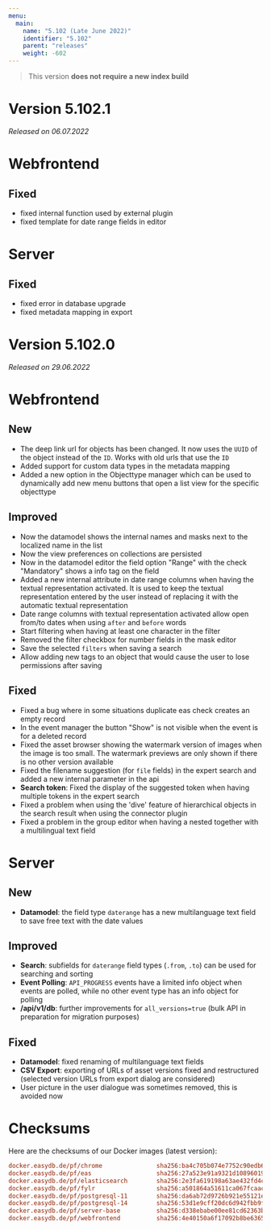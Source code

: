 ```yaml
---
menu:
  main:
    name: "5.102 (Late June 2022)"
    identifier: "5.102"
    parent: "releases"
    weight: -602
---
```


> This version **does not require a new index build**

# Version 5.102.1

*Released on 06.07.2022*

# Webfrontend
## Fixed

* fixed internal function used by external plugin
* fixed template for date range fields in editor

# Server
## Fixed

* fixed error in database upgrade
* fixed metadata mapping in export

# Version 5.102.0

*Released on 29.06.2022*

# Webfrontend

## New

* The deep link url for objects has been changed. It now uses the `UUID` of the object instead of the `ID`. Works with old urls that use the `ID`
* Added support for custom data types in the metadata mapping
* Added a new option in the Objecttype manager which can be used to dynamically add new menu buttons that open a list view for the specific objecttype

## Improved

* Now the datamodel shows the internal names and masks next to the localized name in the list
* Now the view preferences on collections are persisted
* Now in the datamodel editor the field option "Range" with the check "Mandatory" shows a info tag on the field
* Added a new internal attribute in date range columns when having the textual representation activated. It is used to keep the textual representation entered by the user instead of replacing it with the automatic textual representation
* Date range columns with textual representation activated allow open from/to dates when using `after` and `before` words
* Start filtering when having at least one character in the filter
* Removed the filter checkbox for number fields in the mask editor
* Save the selected `filters` when saving a search
* Allow adding new tags to an object that would cause the user to lose permissions after saving

## Fixed

* Fixed a bug where in some situations duplicate eas check creates an empty record
* In the event manager the button "Show" is not visible when the event is for a deleted record
* Fixed the asset browser showing the watermark version of images when the image is too small. The watermark previews are only shown if there is no other version available
* Fixed the filename suggestion (for `file` fields) in the expert search and added a new internal parameter in the api
* **Search token**: Fixed the display of the suggested token when having multiple tokens in the expert search
* Fixed a problem when using the 'dive' feature of hierarchical objects in the search result when using the connector plugin
* Fixed a problem in the group editor when having a nested together with a multilingual text field

# Server

## New

* **Datamodel**: the field type `daterange` has a new multilanguage text field to save free text with the date values

## Improved

* **Search**: subfields for `daterange` field types (`.from`, `.to`) can be used for searching and sorting
* **Event Polling**: `API_PROGRESS` events have a limited info object when events are polled, while no other event type has an info object for polling
* **/api/v1/db**: further improvements for `all_versions=true` (bulk API in preparation for migration purposes)

## Fixed

* **Datamodel**: fixed renaming of multilanguage text fields
* **CSV Export**: exporting of URLs of asset versions fixed and restructured (selected version URLs from export dialog are considered)
* User picture in the user dialogue was sometimes removed, this is avoided now


# Checksums

Here are the checksums of our Docker images (latest version): 

```ini
docker.easydb.de/pf/chrome               sha256:ba4c705b074e7752c90edb6397cf405ca34030e9f58dc95750dd7d3b94e4a488
docker.easydb.de/pf/eas                  sha256:27a523e91a9321d10896019c4f002ebdd9b88b9e448ac7a1b42dd14379687291
docker.easydb.de/pf/elasticsearch        sha256:2e3fa619198a63ae432fd4cb25d295e7e017563186c5c5a42c3f0fdba2ef20f8
docker.easydb.de/pf/fylr                 sha256:a501864a51611ca067fcaaccbcec0395aa3853ac5442fb2d14c0bbfbb5284b74
docker.easydb.de/pf/postgresql-11        sha256:da6ab72d9726b921e55121ed9329c1a236b5922db531e73a23bb042c36c45251
docker.easydb.de/pf/postgresql-14        sha256:53d1e9cff20dc6d942fbb9f9abb0410cf6a09d522f4aa7258b0659195cb6108e
docker.easydb.de/pf/server-base          sha256:d338ebabe00ee81cd62363bda4164d2ba1e6960b4d6c100c5647a468d1f31a13
docker.easydb.de/pf/webfrontend          sha256:4e40150a6f17092b8be6365d51bb8fc3844e36766ed6c76826891e52e74c7a2f
```
